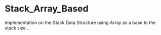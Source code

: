 # Stack_Array_Based
Implementation on the Stack Data Structure  using Array as a base to the stack size
...
